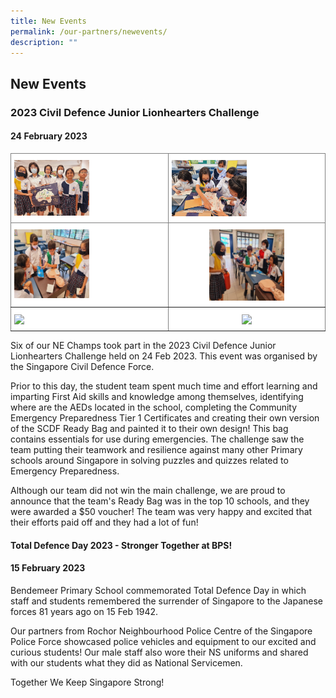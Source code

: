 ```yaml
---
title: New Events
permalink: /our-partners/newevents/
description: ""
---
```

## New Events 


### 2023 Civil Defence Junior Lionhearters Challenge

#### 24 February 2023

<style type="text/css">
.tg  {border-collapse:collapse;border-spacing:0;}
.tg td{border-color:black;border-style:solid;border-width:1px;font-family:Arial, sans-serif;font-size:14px;
  overflow:hidden;padding:10px 5px;word-break:normal;}
.tg th{border-color:black;border-style:solid;border-width:1px;font-family:Arial, sans-serif;font-size:14px;
  font-weight:normal;overflow:hidden;padding:10px 5px;word-break:normal;}
.tg .tg-rx9b{background-color:#FFF;border-color:inherit;color:#323232;font-weight:bold;text-align:left;vertical-align:top}
.tg .tg-acgv{background-color:#FFF;border-color:inherit;color:#484848;text-align:left;vertical-align:top}
.tg .tg-nbj5{background-color:#FFF;border-color:inherit;text-align:center;vertical-align:top}
</style>
<table class="tg">
<thead>
  <tr>
    <th class="tg-rx9b"><img style="width:50%" src="/images/Our%20Partners/new%20events_%20cdf1.png" align="center"></th>
    <th class="tg-rx9b"><img style="width:50%" src="/images/Our%20Partners/new%20events_%20cdf2.jpg" align="center"></th>
  </tr>
</thead>
<tbody>
  <tr>
    <td class="tg-acgv"><img style="width:50%" src="/images/Our%20Partners/new%20events_%20cdf3.jpg" align="center"></td>
    <td class="tg-nbj5"><img style="width:50%" src="/images/Our%20Partners/new%20events_%20cdf4.jpg" align="center"></td>
  </tr>
  <tr>
    <td class="tg-acgv"><img style="width:25%" src="pic" align="center"></td>
    <td class="tg-nbj5"><img style="width:25%" src="pic" align="center"></td>
  </tr>
</tbody>
</table>

Six of our NE Champs took part in the 2023 Civil Defence Junior Lionhearters Challenge held on 24 Feb 2023. This event was organised by the Singapore Civil Defence Force.  
  
Prior to this day, the student team spent much time and effort learning and imparting First Aid skills and knowledge among themselves, identifying where are the AEDs located in the school, completing the Community Emergency Preparedness Tier 1 Certificates and creating their own version of the SCDF Ready Bag and painted it to their own design! This bag contains essentials for use during emergencies. The challenge saw the team putting their teamwork and resilience against many other Primary schools around Singapore in solving puzzles and quizzes related to Emergency Preparedness.  
  
Although our team did not win the main challenge, we are proud to announce that the team's Ready Bag was in the top 10 schools, and they were awarded a $50 voucher! The team was very happy and excited that their efforts paid off and they had a lot of fun!  



#### Total Defence Day 2023 - Stronger Together at BPS!

#### 15 February 2023

Bendemeer Primary School commemorated Total Defence Day in which staff and students remembered the surrender of Singapore to the Japanese forces 81 years ago on 15 Feb 1942.  
  
Our partners from Rochor Neighbourhood Police Centre of the Singapore Police Force showcased police vehicles and equipment to our excited and curious students! Our male staff also wore their NS uniforms and shared with our students what they did as National Servicemen.  
  
Together We Keep Singapore Strong!
